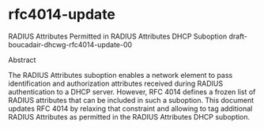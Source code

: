 # rfc4014-update

RADIUS Attributes Permitted in RADIUS Attributes DHCP Suboption
               draft-boucadair-dhcwg-rfc4014-update-00

Abstract

   The RADIUS Attributes suboption enables a network element to pass
   identification and authorization attributes received during RADIUS
   authentication to a DHCP server.  However, RFC 4014 defines a frozen
   list of RADIUS attributes that can be included in such a suboption.
   This document updates RFC 4014 by relaxing that constraint and
   allowing to tag additional RADIUS Attributes as permitted in the
   RADIUS Attributes DHCP suboption.

